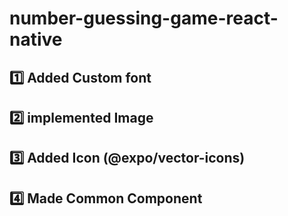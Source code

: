 # number-guessing-game-react-native
## :one: Added Custom font
## :two: implemented Image
## :three: Added Icon (@expo/vector-icons)
## :four: Made Common Component
